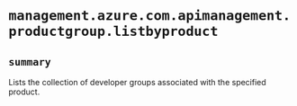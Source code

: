 # `management.azure.com.apimanagement.productgroup.listbyproduct`

## `summary`
Lists the collection of developer groups associated with the specified product.


